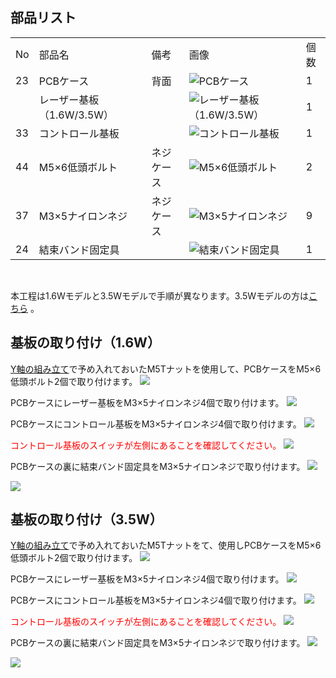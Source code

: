 ## 部品リスト
<table class="packing-list">
<tbody>
<tr>
<td>No</td>
<td>部品名</td>
<td>備考</td>
<td class="packing-img">画像</td>
<td>個数</td>
</tr>
<tr>
<td>23</td>
<td>PCBケース</td>
<td>背面</td>
<td><img src="./images/05/p5-1.jpg" alt="PCBケース"></td>
<td>1</td>
</tr>
<tr>
<td></td>
<td>レーザー基板 （1.6W/3.5W）</td>
<td></td>
<td><img src="./images/05/p5-2.jpg" alt="レーザー基板 （1.6W/3.5W）"></td>
<td>1</td>
</tr>
<tr>
<td>33</td>
<td>コントロール基板</td>
<td></td>
<td><img src="./images/05/p5-3.jpg" alt="コントロール基板"></td>
<td>1</td>
</tr>
<tr>
<td>44</td>
<td>M5&times;6低頭ボルト</td>
<td>ネジケース</td>
<td><img src="./images/05/p5-4.jpg" alt="M5&times;6低頭ボルト"></td>
<td>2</td>
</tr>
<tr>
<td>37</td>
<td>M3&times;5ナイロンネジ</td>
<td>ネジケース</td>
<td><img src="./images/05/p5-5.jpg" alt="M3&times;5ナイロンネジ"></td>
<td>9</td>
</tr>
<tr>
<td>24</td>
<td>結束バンド固定具</td>
<td></td>
<td><img src="./images/04/p4-10.jpg" alt="結束バンド固定具"></td>
<td>1</td>
</tr>
</tbody>
</table>

<br>

本工程は1.6Wモデルと3.5Wモデルで手順が異なります。3.5Wモデルの方は<a href="#35W">こちら</a>
。
## 基板の取り付け（1.6W）
<a href="/manual/fabool-laser-mini-300-230-y-axis-assembly/">Y軸の組み立て</a>で予め入れておいたM5Tナットを使用して、PCBケースをM5&times;6低頭ボルト2個で取り付けます。
<img src="./images/05/mini-300mm_05_12.jpg">

PCBケースにレーザー基板をM3&times;5ナイロンネジ4個で取り付けます。
<img src="./images/05/mini-300mm_05_02.jpg">

PCBケースにコントロール基板をM3&times;5ナイロンネジ4個で取り付けます。
<img src="./images/05/mini-300mm_05_03.jpg">

<font color="Red">コントロール基板のスイッチが左側にあることを確認してください。</font>
<img src="./images/05/mini-300mm_05_04.jpg">

PCBケースの裏に結束バンド固定具をM3&times;5ナイロンネジで取り付けます。
<img src="./images/05/mini-300mm_05_05.jpg">

<img src="./images/05/mini-300mm_05_06.jpg">

## 基板の取り付け（3.5W）
<a href="/manual/fabool-laser-mini-300-230-y-axis-assembly/">Y軸の組み立て</a>で予め入れておいたM5Tナットをて、使用しPCBケースをM5&times;6低頭ボルト2個で取り付けます。
<img src="./images/05/mini-300mm_05_01.jpg">

PCBケースにレーザー基板をM3&times;5ナイロンネジ4個で取り付けます。
<img src="./images/05/mini-300mm_05_08.jpg">

PCBケースにコントロール基板をM3&times;5ナイロンネジ4個で取り付けます。
<img src="./images/05/mini-300mm_05_09.jpg">

<font color="Red">コントロール基板のスイッチが左側にあることを確認してください。</font>
<img src="./images/05/mini-300mm_05_10.jpg">

PCBケースの裏に結束バンド固定具をM3&times;5ナイロンネジで取り付けます。
<img src="./images/05/mini-300mm_05_11.jpg">

<img src="./images/05/mini-300mm_05_06.jpg">
